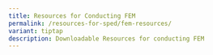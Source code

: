 ```yaml
---
title: Resources for Conducting FEM
permalink: /resources-for-sped/fem-resources/
variant: tiptap
description: Downloadable Resources for conducting FEM
---
```

<p></p>